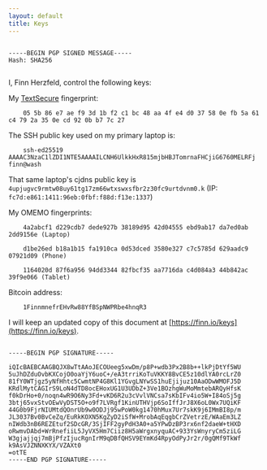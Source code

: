 ```yaml
---
layout: default
title: Keys
---
```


<pre><code>
-----BEGIN PGP SIGNED MESSAGE-----
Hash: SHA256

</code></pre>

I, Finn Herzfeld, control the following keys:

My [TextSecure](https://github.com/WhisperSystems/TextSecure) fingerprint:

        05 5b 86 e7 ae f9 3d 1b f2 c1 bc 48 aa 4f e4 d0 37 58 0e fb 5a 61 c4 79 2a 35 0e cd 92 0b b7 7c 27

The SSH public key used on my primary laptop is:

        ssh-ed25519 AAAAC3NzaC1lZDI1NTE5AAAAILCNH6UlkkHxR815mjbHBJTomrnaFHCjiG6760MELRFj finn@wash

That same laptop's cjdns public key is `4upjugvc9rmtw08uy61tg17zm66wtxswxsfbr2z30fc9urtdvnm0.k` (IP: `fc7d:e861:1411:96eb:0fbf:f88d:f13e:1337`)

My OMEMO fingerprints:

        4a2abcf1 d229cdb7 dede927b 38189d95 42d04555 ebd9ab17 da7ed0ab 2dd9156e (Laptop)

        d1be26ed b18a1b15 fa1910ca 0d53dced 3580e327 c7c5785d 629aadc9 07921d09 (Phone)

        1164020d 87f6a956 94dd3344 82fbcf35 aa7716da c4d084a3 44b842ac 39f9e066 (Tablet)

Bitcoin address:

        1FinnmnefrEHvRw88YfBSpNWPRbe4hnqR3


I will keep an updated copy of this document at
[https://finn.io/keys](https://finn.io/keys).


<pre><code>
-----BEGIN PGP SIGNATURE-----

iQIcBAEBCAAGBQJX8wTtAAoJECOUeeg5xwDm/p8P+wdb3Px2B8b++lkPjDtYf5WU
5uJhDZduOvbKXCojO0oaYjY6uoC+/eA3trriKoTuVKKY8BvCE5z10dlYA0rcLrZ0
81fY0WTjgz5yNfHhtc5CwmtNP4G8Kl1YGvgLNYwSS1huEjijuz10AaODwWMOFJ5D
KRdlMytCAGIrS9LoN4dTD8ocEHoxUG1U3UDbZ+3Ve1BOzhgWuMoMmtebARQyHfsK
f0kDrHo+0/noqn4wR9O6Ny3Fd+vKD6R2u3cVvlVNCsa7sKbIFv4io5W+I84oSj5g
3btj65vxStvOEwVyDST5O+o9f7LVRgf1KinUTHVjp6SoIffJrJ8X6oL0Wx7UQiKF
44G0b9FjrNIUMtdQOnrUb9w0ODJj95wPoW0kg1470hMux7Ur7skK9j6IMmBI8p/m
JL3037Bv0BvCeZq/EuRkKOXN5KgZyD2iSfW+MrobAqEqgbCrZVetrzE/WAaEm3LZ
nIWdb3nB6REZEtuf2SDcGR/3SjIFF2gyPdH3A0+a5YPwDzBP3rx6nf2daeW+tHXD
oRwmvDAbd+WrRnefiiL5JyVX5Hm7Ciiz8H5aWrgxnyquAC+933YsWnyryCm5ziLG
W3gjajjqj7mBjPfzIjucRgnIrM9qDBfQHSV9EYmKd4RpyOdPyJr2r/0gQMf9TkWf
k9AsVJZNNXKYX/VZAXt0
=otTE
-----END PGP SIGNATURE-----
</code></pre>
